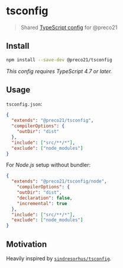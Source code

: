# tsconfig

> Shared [TypeScript config](https://www.typescriptlang.org/docs/handbook/tsconfig-json.html) for @preco21

## Install

```bash
npm install --save-dev @preco21/tsconfig
```

*This config requires TypeScript 4.7 or later.*

## Usage

`tsconfig.json`:

```json
{
  "extends": "@preco21/tsconfig",
  "compilerOptions": {
    "outDir": "dist"
  },
  "include": ["src/**/*"],
  "exclude": ["node_modules"]
}
```

For *Node.js* setup without bundler:

```json
{
  "extends": "@preco21/tsconfig/node",
    "compilerOptions": {
    "outDir": "dist",
    "declaration": false,
    "incremental": true
  },
  "include": ["src/**/*"],
  "exclude": ["node_modules"]
}
```

## Motivation

Heavily inspired by [`sindresorhus/tsconfig`](https://github.com/sindresorhus/tsconfig).

